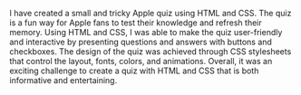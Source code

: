 I have created a small and tricky Apple quiz using HTML and CSS.
The quiz is a fun way for Apple fans to test their knowledge and refresh their memory.
Using HTML and CSS, I was able to make the quiz user-friendly and interactive by presenting questions and answers with buttons and checkboxes.
The design of the quiz was achieved through CSS stylesheets that control the layout, fonts,
colors, and animations.
Overall, it was an exciting challenge to create a quiz with HTML and CSS that is both informative and entertaining.
